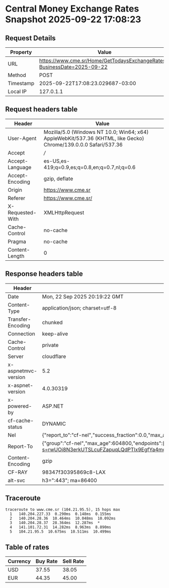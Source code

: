 # Central Money Exchange Rates Snapshot 2025-09-22 17:08:23
## Request Details

| Property | Value |
|----------|-------|
| URL | https://www.cme.sr/Home/GetTodaysExchangeRates/?BusinessDate=2025-09-22 |
| Method | POST |
| Timestamp | 2025-09-22T17:08:23.029687-03:00 |
| Local IP | 127.0.1.1 |
    
## Request headers table

| Header | Value |
|--------|-------|
| User-Agent | Mozilla/5.0 (Windows NT 10.0; Win64; x64) AppleWebKit/537.36 (KHTML, like Gecko) Chrome/139.0.0.0 Safari/537.36 |
| Accept | */* |
| Accept-Language | es-US,es-419;q=0.9,es;q=0.8,en;q=0.7,nl;q=0.6 |
| Accept-Encoding | gzip, deflate |
| Origin | https://www.cme.sr |
| Referer | https://www.cme.sr/ |
| X-Requested-With | XMLHttpRequest |
| Cache-Control | no-cache |
| Pragma | no-cache |
| Content-Length | 0 |

    
## Response headers table
| Header | Value |
|--------|-------|
| Date | Mon, 22 Sep 2025 20:19:22 GMT |
| Content-Type | application/json; charset=utf-8 |
| Transfer-Encoding | chunked |
| Connection | keep-alive |
| Cache-Control | private |
| Server | cloudflare |
| x-aspnetmvc-version | 5.2 |
| x-aspnet-version | 4.0.30319 |
| x-powered-by | ASP.NET |
| cf-cache-status | DYNAMIC |
| Nel | {"report_to":"cf-nel","success_fraction":0.0,"max_age":604800} |
| Report-To | {"group":"cf-nel","max_age":604800,"endpoints":[{"url":"https://a.nel.cloudflare.com/report/v4?s=rwUOi8N3erkUTSLcuFZapuqLQdPTlx9EgfYa4mdFkyBes0v%2BsgeDfkixcULWS%2FZBkg6B346mNDpr1maLDf4u6N9D4sZbxSn%2Bm3g%3D"}]} |
| Content-Encoding | gzip |
| CF-RAY | 98347f30395869c8-LAX |
| alt-svc | h3=":443"; ma=86400 |

## Traceroute 

```
traceroute to www.cme.sr (104.21.95.5), 15 hops max
  1   140.204.227.33  0.290ms  0.148ms  0.155ms 
  2   140.204.28.36  10.464ms  10.048ms  10.092ms 
  3   140.204.28.37  28.364ms  12.287ms  * 
  4   141.101.72.31  14.282ms  8.963ms  8.890ms 
  5   104.21.95.5  10.675ms  10.511ms  10.499ms 

```


## Table of rates

| Currency | Buy Rate | Sell Rate |
|----------|----------|-----------|
| USD | 37.55 | 38.05 |
| EUR | 44.35 | 45.00 |

